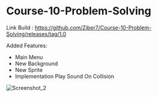 # Course-10-Problem-Solving

Link Build : https://github.com/Ziber7/Course-10-Problem-Solving/releases/tag/1.0

Added Features:
- Main Menu
- New Background
- New Sprite
- Implementation Play Sound On Collision

![Screenshot_2](https://user-images.githubusercontent.com/62097278/136703078-09dd2d2a-74fa-4aec-af2b-087b2223f7b8.png)
